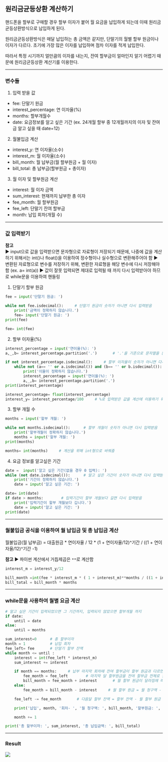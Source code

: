## 원리금균등상환 계산하기

핸드폰을 할부로 구매할 경우 할부 이자가 붙어 월 요금을 납입하게 되는데
이때 원리금균등상환방식으로 납입하게 된다.

원리금균등상환방식은 매달 납입하는 총 금액은 같지만,
단말기의 월별 할부 원금이나 이자가 다르다.
초기에 가장 많은 이자를 납입하며 점차 이자를 적게 납입한다.

따라서 특정 시기까지 얼만큼의 이자를 내는지, 
잔여 할부금이 얼마인지 알기 어렵기 때문에 원리금균등상환 계산기를 이용한다.

------

### 변수들
1. 입력 받을 값
- fee: 단말기 원금
- interest_percentage: 연 이자율(%)
- months: 할부개월수
- date: 요금정보를 알고 싶은 기간
(ex. 24개월 할부 중 12개월까지의 이자 및 잔여금 알고 싶을 때 date=12)

2. 월불입금 계산
- interest_y: 연 이자율(소수)
- interest_m: 월 이자율(소수)
- bill_month: 월 납부금(월 할부원금 + 월 이자)
- bill_total: 총 납부금(할부원금 + 총이자)

3. 월 이자 및 할부원금 계산
- interest: 월 이자 금액
- sum_interest: 현재까지 납부한 총 이자
- fee_month: 월 할부원금
- fee_left: 단말기 잔여 할부금
- month: 납입 회차(개월 수)

------

### 값 입력받기

**참고**  
▶ input으로 값을 입력받으면 문자형으로 자료형이 저장되기 때문에, 나중에 값을 계산하기 위해서는 int()나 float()을 이용하여 정수형이나 실수형으로 변환해주어야 함
▶ 변환된 자료형으로 변수를 저장하기 위해, 변환한 자료형을 해당 변수에 다시 저장해야함 (ex. a= int(a))
▶ 값이 잘못 입력되면 제대로 입력될 때 까지 다시 입력받아야 하므로 while문을 이용하여 핸들링

1. 단말기 할부 원금 
```python
fee = input('단말기 원금: ')   

while not fee.isdecimal():     # 단말기 원금이 숫자가 아니면 다시 입력받음
    print('금액이 정확하지 않습니다.')      
    fee= input('단말기 원금: ')
print(fee)

fee= int(fee)        
```

2. 할부 이자율(%)
```python
interest_percentage = input('연이율(%): ')
a,_,b= interest_percentage.partition('.')		# '.'을 기준으로 문자열을 분리해 자연수는 a변수에 소수점 아래는 b 변수에 저장

if not interest_percentage.isdecimal():     # 할부 이자율이 숫자가 아니면 다시 입력받음
    while not (a== '' or a.isdecimal()) and (b== '' or b.isdecimal()):  	# 자연수나 소수점 아래 부분이 숫자가 아니거나 공백이면 다시 입력받음
        print('이율이 정확하지 않습니다.')
        interest_percentage = input('연이율(%): ')
        a,_,b= interest_percentage.partition('.')
print(interest_percentage)

interest_percentage= float(interest_percentage)
interest_y= interest_percentage/100		# %로 입력받은 값을 계산에 이용하기 위해 100으로 나누어 줌
```

3. 할부 개월 수
```python
months = input('할부 개월: ')

while not months.isdecimal():      # 할부 개월이 숫자가 아니면 다시 입력받음
    print('할부개월이 정확하지 않습니다.')
    months = input('할부 개월: ')
print(months)

months= int(months)     # 계산을 위해 int형으로 바꿔줌
```

4. 요금 정보를 알고싶은 기간 
```python
date =  input('알고 싶은 기간(없을 경우 0 입력): ')
while (not date.isdecimal()):      # 알고 싶은 기간이 숫자가 아니면 다시 입력받음
    print('기간이 정확하지 않습니다.')
    date = input('알고 싶은 기간: ')

date= int(date)
if date > months:        # 입력기간이 할부 개월보다 길면 다시 입력받음
    print('입력기간이 할부 개월보다 깁니다.')
    date = input('알고 싶은 기간: ')
print(date)
```

------

### 월불입금 공식을 이용하여 월 납입금 및 총 납입금 계산

월불입금(월 납부금) = 대출원금 * 연이자율 / 12 * (1 + 연이자율/12)^기간 / ((1 + 연이자율/12)^기간 -1)

**참고**
▶ 파이썬 계산에서 거듭제곱은 `**`로 계산함

```python
interest_m = interest_y/12

bill_month =int(fee * interest_m * ( 1 + interest_m)**months / ((1 + interest_m)**months -1))   
bill_total = bill_month * months        
```

------

### while문을 사용하여 월별 요금 계산

```python
# 알고 싶은 기간이 입력되었으면 그 기간까지, 입력되지 않았으면 할부개월 까지 
if date:
    until = date
else:
    until = months 

sum_interest=0      # 총 할부이자
month = 1           # 납입 회차
fee_left= fee       # 단말기 할부 잔액
while month <= until :
    interest = int(fee_left * interest_m)
    sum_interest += interest

    if month == months:     # 납부 마지막 회차때 잔여 할부금이 할부 원금과 다르면
        fee_month = fee_left        # 마지막 달 할부원금을 잔여 할부금 전체로 함
        bill_month = fee_month + interest       # 월 할부 원금이 달라짐에 따라 월 청구금도 달라짐
    else:  
        fee_month = bill_month - interest     # 월 할부 원금 = 월 청구액 - 이자

    fee_left -= fee_month       # 다음달 할부 잔액 = 할부 잔액 - 월 할부 원금

    print('납입', month, '회차- ', '월 청구액: ', bill_month, '할부원금: ', fee_month, '할부이자: ', interest, '잔여할부금: ', fee_left)

    month += 1

print('총 할부이자: ', sum_interest, '총 납입금액: ', bill_total)
```

------

### Result

<img src="/2021-02-04-full_amorization/_img/result.png">  